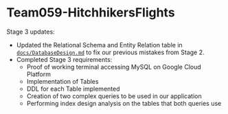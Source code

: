 # Team059-HitchhikersFlights

Stage 3 updates:

- Updated the Relational Schema and Entity Relation table in [`docs/DatabaseDesign.md`](https://github.com/cs411-alawini/sp23-cs411-team059-hitchhikersFlights/blob/main/docs/DatabaseDesign.md) to fix our previous mistakes from Stage 2.
- Completed Stage 3 requirements:
  - Proof of working terminal accessing MySQL on Google Cloud Platform
  - Implementation of Tables
  - DDL for each Table implemented
  - Creation of two complex queries to be used in our application
  - Performing index design analysis on the tables that both queries use
